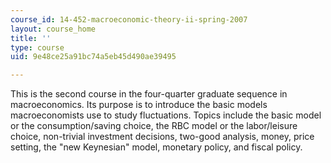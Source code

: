 ```yaml
---
course_id: 14-452-macroeconomic-theory-ii-spring-2007
layout: course_home
title: ''
type: course
uid: 9e48ce25a91bc74a5eb45d490ae39495

---
```

This is the second course in the four-quarter graduate sequence in macroeconomics. Its purpose is to introduce the basic models macroeconomists use to study fluctuations. Topics include the basic model or the consumption/saving choice, the RBC model or the labor/leisure choice, non-trivial investment decisions, two-good analysis, money, price setting, the "new Keynesian" model, monetary policy, and fiscal policy.
